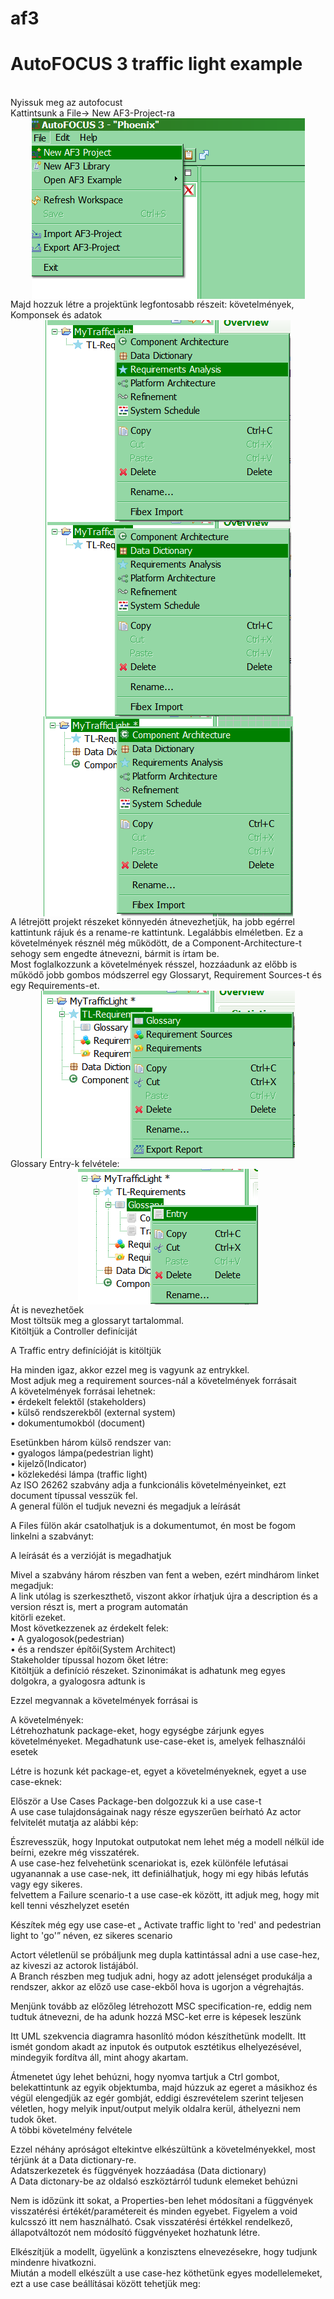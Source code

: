 # af3
<h1>AutoFOCUS 3 traffic light example</h1><br>
Nyissuk meg az autofocust<br>
Kattintsunk a File-> New AF3-Project-ra<br>
<div align="center"><img src="1.png" align="center"></div>
Majd hozzuk létre a projektünk legfontosabb részeit: követelmények, Komponsek és adatok<br>
<div align="center"><img src="2.png" align="center"></div>
<div align="center"><img src="3.png" align="center"></div>
<div align="center"><img src="4.png" align="center"></div>
A létrejött projekt részeket könnyedén átnevezhetjük, ha jobb egérrel kattintunk rájuk és a rename-re kattintunk. Legalábbis elméletben. Ez a követelmények résznél még működött, de a Component-Architecture-t sehogy sem engedte átnevezni, bármit is írtam be.<br>
Most foglalkozzunk a követelmények résszel, hozzáadunk az előbb is működő jobb gombos módszerrel egy Glossaryt, Requirement Sources-t és egy Requirements-et.<br>
<div align="center"><img src="5.png" align="center"></div>
Glossary Entry-k felvétele:<br>
<div align="center"><img src="6.png" align="center"></div>
Át is nevezhetőek<br>
Most töltsük meg a glossaryt tartalommal.<br>
Kitöltjük a Controller definíciját<br>


A Traffic entry definícióját is kitöltjük<br>

Ha minden igaz, akkor ezzel meg is vagyunk az entrykkel.<br>
Most adjuk meg a requirement sources-nál a követelmények forrásait<br>
A követelmények forrásai lehetnek:<br>
•	érdekelt felektől (stakeholders)<br>
•	külső rendszerekből (external system)<br>
•	dokumentumokból (document)<br>

Esetünkben három külső rendszer van:<br>
•	gyalogos lámpa(pedestrian light)<br>
•	kijelző(Indicator)<br>
•	közlekedési lámpa (traffic light)<br>
Az ISO 26262 szabvány adja a funkcionális követelményeinket, ezt document típussal vesszük fel.<br>
A general fülön el tudjuk nevezni és megadjuk a leírását<br>

A Files fülön akár csatolhatjuk is a dokumentumot, én most be fogom linkelni a szabványt:<br>

A leírását és a verzióját is megadhatjuk<br>

Mivel a szabvány három részben van fent a weben, ezért mindhárom linket megadjuk:<br>
A link utólag is szerkeszthető, viszont akkor írhatjuk újra a description és a version részt is, mert a program automatán<br> kitörli ezeket.<br>
Most következzenek az érdekelt felek:<br>
•	A gyalogosok(pedestrian)<br>
•	és a rendszer építői(System Architect)<br>
Stakeholder típussal hozom őket létre:<br>
Kitöltjük a definíció részeket. Szinonimákat is adhatunk meg egyes dolgokra, a gyalogosra adtunk is<br>

Ezzel megvannak a követelmények forrásai is<br>

A követelmények:<br>
Létrehozhatunk package-eket, hogy egységbe zárjunk egyes követelményeket. Megadhatunk use-case-eket is, amelyek felhasználói esetek<br>

Létre is hozunk két package-et, egyet a követelményeknek, egyet a use case-eknek:<br>

Először a Use Cases Package-ben dolgozzuk ki a use case-t<br>
A use case tulajdonságainak nagy része egyszerűen beírható Az actor felvitelét mutatja az alábbi kép:<br>

Észrevesszük, hogy Inputokat outputokat nem lehet még a modell nélkül ide beírni, ezekre még visszatérek.<br>
A use case-hez felvehetünk scenariokat is, ezek különféle lefutásai ugyanannak a use case-nek, itt definiálhatjuk, hogy mi egy hibás lefutás vagy egy sikeres.<br>
felvettem a Failure scenario-t a use case-ek között, itt adjuk meg, hogy mit kell tenni vészhelyzet esetén<br>

Készítek még egy use case-et „ Activate traffic light to 'red' and pedestrian light to 'go'” néven, ez sikeres scenario<br>


Actort véletlenül se próbáljunk meg dupla kattintással adni a use case-hez, az kiveszi az actorok listájából.<br>
A Branch részben meg tudjuk adni, hogy az adott jelenséget produkálja a rendszer, akkor az előző use case-ekből hova is ugorjon a végrehajtás.<br>


Menjünk tovább az előzőleg létrehozott MSC specification-re, eddig nem tudtuk átnevezni, de ha adunk hozzá MSC-ket erre is képesek leszünk<br>

Itt UML szekvencia diagramra hasonlító módon készíthetünk modellt. Itt ismét gondom akadt az inputok és outputok esztétikus elhelyezésével, mindegyik fordítva áll, mint ahogy akartam.<br>

Átmenetet úgy lehet behúzni, hogy nyomva tartjuk a Ctrl gombot, belekattintunk az egyik objektumba, majd húzzuk az egeret a másikhoz és végül elengedjük az egér gombját, eddigi észrevételem szerint teljesen véletlen, hogy melyik input/output melyik oldalra kerül, áthelyezni nem tudok őket. <br>
A többi követelmény felvétele<br>


Ezzel néhány apróságot eltekintve elkészültünk a követelményekkel, most térjünk át a Data dictionary-re.<br>
Adatszerkezetek és függvények hozzáadása (Data dictionary)<br>
A Data dictonary-be az oldalsó eszköztárról tudunk elemeket behúzni<br>

Nem is időzünk itt sokat, a Properties-ben lehet módosítani a függvények visszatérési értékét/paramétereit és minden egyebet. Figyelem a void kulcsszó itt nem használható. Csak visszatérési értékkel rendelkező, állapotváltozót nem módosító függvényeket hozhatunk létre.<br>

Elkészítjük a modellt, ügyelünk a konzisztens elnevezésekre, hogy tudjunk mindenre hivatkozni.<br>
Miután a modell elkészült a use case-hez köthetünk egyes modellelemeket, ezt a use case beállításai között tehetjük meg:<br>


